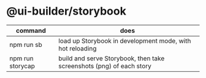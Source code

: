 # @ui-builder/storybook

| command          | does                                                                 |
| ---------------- | -------------------------------------------------------------------- |
| npm run sb       | load up Storybook in development mode, with hot reloading            |
| npm run storycap | build and serve Storybook, then take screenshots (png) of each story |

